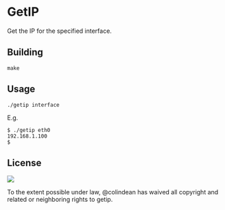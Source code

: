 GetIP
====

Get the IP for the specified interface.

Building
--------

    make

Usage
-----

    ./getip interface

E.g.

    $ ./getip eth0
    192.168.1.100
    $

License
-------
[![](http://i.creativecommons.org/p/zero/1.0/88x31.png)](http://creativecommons.org/publicdomain/zero/1.0/)

To the extent possible under law, @colindean has waived all copyright and
related or neighboring rights to getip.
